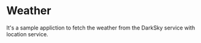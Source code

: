 # Weather

It's a sample appliction to fetch the weather from the DarkSky service with location service.
